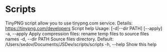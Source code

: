 Scripts
=======
TinyPNG script allow you to use tinypng.com service.
Details: https://tinypng.com/developers
Script help
Usage: [-d|--dir PATH] [--apply]
    -a, --apply                      Apply compression files: rename temp files to source files names
    -d, --dir PATH                   Source files directory. Default: /Users/sedov/Documents/JSDev/scripts/scripts
    -h, --help                       Show this help
